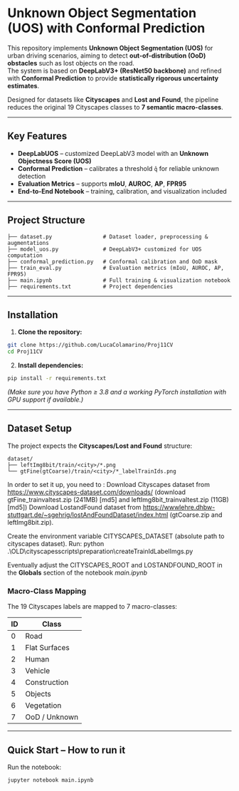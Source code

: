 # Unknown Object Segmentation (UOS) with Conformal Prediction

This repository implements **Unknown Object Segmentation (UOS)** for urban driving scenarios, aiming to detect **out-of-distribution (OoD) obstacles** such as lost objects on the road.  
The system is based on **DeepLabV3+ (ResNet50 backbone)** and refined with **Conformal Prediction** to provide **statistically rigorous uncertainty estimates**.

Designed for datasets like **Cityscapes** and **Lost and Found**, the pipeline reduces the original 19 Cityscapes classes to **7 semantic macro-classes**.

---

## Key Features
- **DeepLabUOS** – customized DeepLabV3 model with an **Unknown Objectness Score (UOS)**
- **Conformal Prediction** – calibrates a threshold `q̂` for reliable unknown detection
- **Evaluation Metrics** – supports **mIoU**, **AUROC**, **AP**, **FPR95**
- **End-to-End Notebook** – training, calibration, and visualization included

---

## Project Structure

```
├── dataset.py                # Dataset loader, preprocessing & augmentations
├── model_uos.py              # DeepLabV3+ customized for UOS computation
├── conformal_prediction.py   # Conformal calibration and OoD mask
├── train_eval.py             # Evaluation metrics (mIoU, AUROC, AP, FPR95)
├── main.ipynb                # Full training & visualization notebook
├── requirements.txt          # Project dependencies
```

---

## Installation

1. **Clone the repository:**

```bash
git clone https://github.com/LucaColamarino/Proj11CV
cd Proj11CV
```

2. **Install dependencies:**

```bash
pip install -r requirements.txt
```

*(Make sure you have Python ≥ 3.8 and a working PyTorch installation with GPU support if available.)*

---

## Dataset Setup

The project expects the **Cityscapes/Lost and Found** structure:

```
dataset/
├── leftImg8bit/train/<city>/*.png
└── gtFine(gtCoarse)/train/<city>/*_labelTrainIds.png
```

In order to set it up, you need to :
    Download Cityscapes dataset from https://www.cityscapes-dataset.com/downloads/ (download gtFine_trainvaltest.zip (241MB) [md5] and leftImg8bit_trainvaltest.zip (11GB) [md5])
    Download LostandFound dataset from https://wwwlehre.dhbw-stuttgart.de/~sgehrig/lostAndFoundDataset/index.html (gtCoarse.zip and leftImg8bit.zip).

Create the environment variable CITYSCAPES_DATASET (absolute path to cityscapes dataset).
Run:
python .\OLD\cityscapesscripts\preparation\createTrainIdLabelImgs.py

Eventually adjust the CITYSCAPES_ROOT and LOSTANDFOUND_ROOT in the **Globals** section of the notebook *main.ipynb*


### Macro-Class Mapping
The 19 Cityscapes labels are mapped to 7 macro-classes:

| ID | Class          |
|----|----------------|
| 0  | Road           |
| 1  | Flat Surfaces  |
| 2  | Human          |
| 3  | Vehicle        |
| 4  | Construction   |
| 5  | Objects        |
| 6  | Vegetation     |
| 7  | OoD / Unknown  |

---

## Quick Start – How to run it

Run the notebook:

```bash
jupyter notebook main.ipynb
```